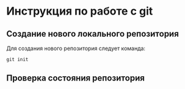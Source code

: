 # **Инструкция по работе с git**

## Создание нового локального репозитория

Для создания нового репозитория следует команда:

    git init

## Проверка состояния репозитория 